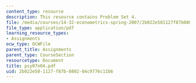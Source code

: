 ```yaml
---
content_type: resource
description: This resource contains Problem Set 4.
file: /media/courses/14-32-econometrics-spring-2007/2b022e501127f87b080204c9776c11b6_psy07n04.pdf
file_type: application/pdf
learning_resource_types:
- Assignments
ocw_type: OCWFile
parent_title: Assignments
parent_type: CourseSection
resourcetype: Document
title: psy07n04.pdf
uid: 2b022e50-1127-f87b-0802-04c9776c11b6
---
```

